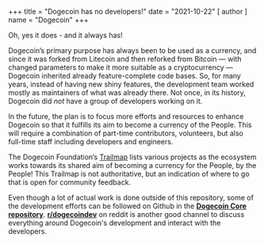 +++
title = "Dogecoin has no developers!"
date = "2021-10-22"
[ author ]
  name = "Dogecoin"
+++

Oh, yes it does - and it always has!  

Dogecoin’s primary purpose has always been to be used as a currency, and since it was forked from Litecoin and then reforked from Bitcoin — with changed parameters to make it more suitable as a cryptocurrency — Dogecoin inherited already feature-complete code bases. So, for many years, instead of having new shiny features, the development team worked mostly as maintainers of what was already there. Not once, in its history, Dogecoin did *not* have a group of developers working on it. 

In the future, the plan is to focus more efforts and resources to enhance Dogecoin so that it fulfills its aim to become a currency of the People. This will require a combination of part-time contributors, volunteers, but also full-time staff including developers and engineers.   

The Dogecoin Foundation’s [Trailmap](https://foundation.dogecoin.com/trailmap/) lists various projects as the ecosystem works towards its shared aim of becoming a currency for the People, by the People! This Trailmap is not authoritative, but an indication of where to go that is open for community feedback.

Even though a lot of actual work is done outside of this repository, some of the development efforts can be followed on Github in the [**Dogecoin Core repository**](https://github.com/dogecoin/dogecoin). [**r/dogecoindev**](https://reddit.com/r/dogecoindev) on reddit is another good channel to discuss everything around Dogecoin's development and interact with the developers.
